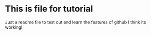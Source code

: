 # This is file for tutorial
Just a readme file to test out and learn the features of github
I think its working!
